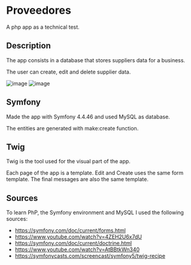 # Proveedores
A php app as a technical test.

## Description
The app consists in a database that stores suppliers data for a business.

The user can create, edit and delete supplier data.

![image](https://user-images.githubusercontent.com/85587392/202926412-ba89bdbd-137c-477f-a0cf-64934cc215c7.png)
![image](https://user-images.githubusercontent.com/85587392/202926415-905911d5-d62e-410a-82d6-7e42effc7f1c.png)

## Symfony
Made the app with Symfony 4.4.46 and used MySQL as database.

The entities are generated with make:create function.

## Twig
Twig is the tool used for the visual part of the app.

Each page of the app is a template. Edit and Create uses the same form template. The final messages are also the same template.

## Sources
To learn PhP, the Symfony environment and MySQL I used the following sources:
- https://symfony.com/doc/current/forms.html
- https://www.youtube.com/watch?v=4ZEH2U6x7dU
- https://symfony.com/doc/current/doctrine.html
- https://www.youtube.com/watch?v=AtBBtkWn340
- https://symfonycasts.com/screencast/symfony5/twig-recipe
